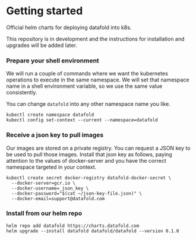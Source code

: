 # Getting started

Official helm charts for deploying datafold into k8s.

This repository is in development and the instructions for installation and
upgrades will be added later.

### Prepare your shell environment

We will run a couple of commands where we want the kubernetes operations to execute
in the same namespace. We will set that namespace name in a shell environment variable,
so we use the same value consistently.

You can change `datafold` into any other namespace name you like.

```shell
kubectl create namespace datafold
kubectl config set-context --current --namespace=datafold
```



### Receive a json key to pull images

Our images are stored on a private registry. You can request a JSON key to be used
to pull those images. Install that json key as follows, paying attention to the 
values of docker-server and you have the correct namespace targeted in your context.

```
kubectl create secret docker-registry datafold-docker-secret \
  --docker-server=gcr.io \
  --docker-username=_json_key \
  --docker-password="$(cat ~/json-key-file.json)" \
  --docker-email=support@datafold.com
```

### Install from our helm repo

```
helm repo add datafold https://charts.datafold.com
helm upgrade --install datafold datafold/datafold --version 0.1.0
```
